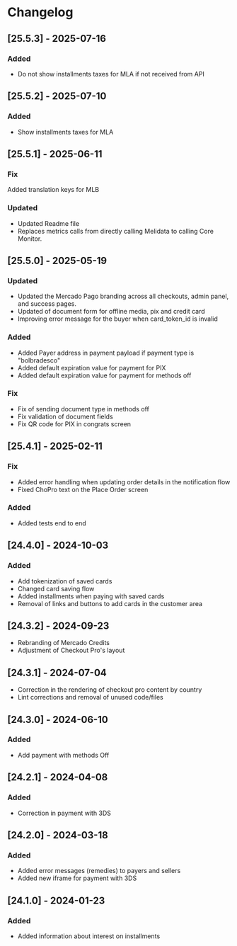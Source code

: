 # Changelog

## [25.5.3] - 2025-07-16

### Added
- Do not show installments taxes for MLA if not received from API

## [25.5.2] - 2025-07-10

### Added
- Show installments taxes for MLA

## [25.5.1] - 2025-06-11

### Fix
Added translation keys for MLB

### Updated
- Updated Readme file
- Replaces metrics calls from directly calling Melidata to calling Core Monitor.

## [25.5.0] - 2025-05-19

### Updated
- Updated the Mercado Pago branding across all checkouts, admin panel, and success pages.
- Updated of document form for offline media, pix and credit card
- Improving error message for the buyer when card_token_id is invalid

### Added
- Added Payer address in payment payload if payment type is "bolbradesco"
- Added default expiration value for payment for PIX
- Added default expiration value for payment for methods off

### Fix
- Fix of sending document type in methods off
- Fix validation of document fields
- Fix QR code for PIX in congrats screen

## [25.4.1] - 2025-02-11

### Fix
- Added error handling when updating order details in the notification flow
- Fixed ChoPro text on the Place Order screen

### Added
- Added tests end to end

## [24.4.0] - 2024-10-03

### Added
- Add tokenization of saved cards
- Changed card saving flow
- Added installments when paying with saved cards
- Removal of links and buttons to add cards in the customer area

## [24.3.2] - 2024-09-23

- Rebranding of Mercado Credits
- Adjustment of Checkout Pro's layout 

## [24.3.1] - 2024-07-04

- Correction in the rendering of checkout pro content by country
- Lint corrections and removal of unused code/files

## [24.3.0] - 2024-06-10

### Added
- Add payment with methods Off

## [24.2.1] - 2024-04-08

### Added
- Correction in payment with 3DS

## [24.2.0] - 2024-03-18

### Added
- Added error messages (remedies) to payers and sellers
- Added new iframe for payment with 3DS


## [24.1.0] - 2024-01-23

### Added
- Added information about interest on installments

